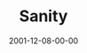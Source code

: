 ---
layout: message
category: message
series: "All I Want for Christmas Is..."
title: "Sanity"
date: 2001-12-08-00-00
message_id: 303
---